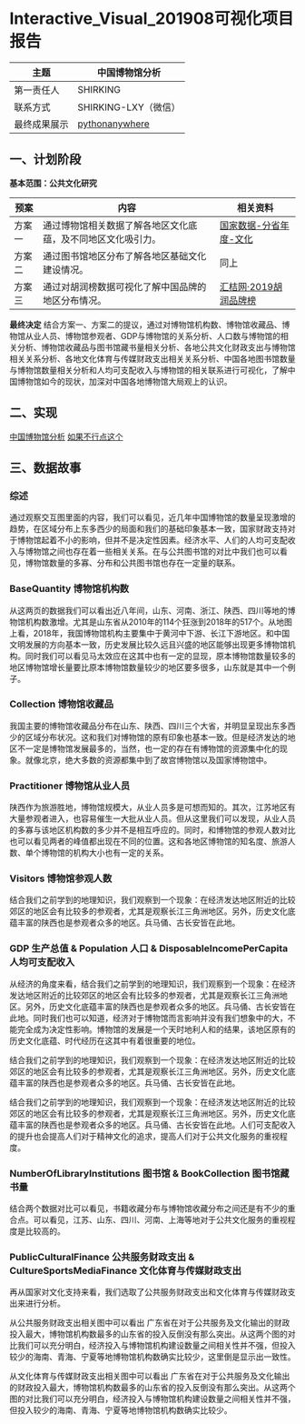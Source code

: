 # Interactive_Visual_201908可视化项目报告

|主题|中国博物馆分析|
|---|---|
|第一责任人|SHIRKING|
|联系方式|SHIRKING-LXY（微信）|
|最终成果展示|[pythonanywhere](http://shirkingliang.pythonanywhere.com/)|

## 一、计划阶段

**基本范围：公共文化研究**

|预案|内容|相关资料|
|---|---|---|
|方案一|通过博物馆相关数据了解各地区文化底蕴，及不同地区文化吸引力。|[国家数据-分省年度-文化](http://data.stats.gov.cn/easyquery.htm?cn=E0103)|
|方案二|通过图书馆地区分布了解各地区基础文化建设情况。|同上|
|方案三|通过对胡润榜数据可视化了解中国品牌的地区分布情况。|[汇桔网·2019胡润品牌榜](http://www.hurun.net/CN/Article/Details?num=6F31B786AD94)


**最终决定**
结合方案一、方案二的提议，通过对博物馆机构数、博物馆收藏品、博物馆从业人员、博物馆参观者、GDP与博物馆的关系分析、人口数与博物馆的相关分析、博物馆收藏品与图书馆藏书量相关分析、各地公共文化财政支出与博物馆相关关系分析、各地文化体育与传媒财政支出相关关系分析、中国各地图书馆数量与博物馆数量相关分析和人均可支配收入与博物馆的相关联系进行可视化，了解中国博物馆如今的现状，加深对中国各地博物馆大局观上的认识。


## 二、实现

[中国博物馆分析](http://shirkingliang.pythonanywhere.com/)
[如果不行点这个](http://hanxingting.pythonanywhere.com)

## 三、数据故事

### 综述

通过观察交互图里面的内容，我们可以看见，近几年中国博物馆的数量呈现激增的趋势，在区域分布上东多西少的局面和我们的基础印象基本一致，国家财政支持对于博物馆起着不小的影响，但并不是决定性因素。经济水平、人们的人均可支配收入与博物馆之间也存在着一些相关关系。在与公共图书馆的对比中我们也可以看见，博物馆数量的多寡、分布和公共图书馆也存在一定量的联系。


### BaseQuantity 博物馆机构数

从这两页的数据我们可以看出近八年间，山东、河南、浙江、陕西、四川等地的博物馆机构数激增。尤其是山东省从2010年的114个狂涨到2018年的517个。从地图上看，2018年，我国博物馆机构主要集中于黄河中下游、长江下游地区。和中国文明发展的方向基本一致，历史发展比较久远且兴盛的地区能够出现更多博物馆机构。同时我们可以看见马太效应在这其中也有一定的显现，原本博物馆数量较多的地区博物馆增长量要比原本博物馆数量较少的地区要多很多，山东就是其中一个例子。


### Collection 博物馆收藏品

我国主要的博物馆收藏品分布在山东、陕西、四川三个大省，并明显呈现出东多西少的区域分布状况。这和我们对博物馆的原有印象也基本一致。但是经济发达的地区不一定是博物馆发展最多的，当然，也一定的存在有博物馆的资源集中化的现象。就像北京，绝大多数的资源都集中到了故宫博物馆以及国家博物馆中。


### Practitioner 博物馆从业人员

陕西作为旅游胜地，博物馆规模大，从业人员多是可想而知的。其次，江苏地区有大量参观者进入，也容易催生一大批从业人员。但从这里我们可以发现，从业人员的多寡与该地区机构数的多少并不是相互呼应的。同时，和博物馆的参观人数对比也可以看见两者的峰值都出现在不同的位置。这和各地区博物馆的知名度、旅游人数、单个博物馆的机构大小也有一定的关系。



### Visitors 博物馆参观人数

结合我们之前学到的地理知识，我们观察到一个现象：在经济发达地区附近的比较郊区的地区会有比较多的参观者，尤其是观察长江三角洲地区。另外，历史文化底蕴丰富的陕西也是参观者众多的地区。兵马俑、古长安皆在此地。


### GDP 生产总值 & Population 人口 & DisposableIncomePerCapita 人均可支配收入

从经济的角度来看，结合我们之前学到的地理知识，我们观察到一个现象：在经济发达地区附近的比较郊区的地区会有比较多的参观者，尤其是观察长江三角洲地区。另外，历史文化底蕴丰富的陕西也是参观者众多的地区。兵马俑、古长安皆在此地。同时我们也可以知道，经济对于博物馆而言影响并没有我们想象中的大，不能完全成为决定性影响。博物馆的发展是一个天时地利人和的结果，该地区原有的历史文化底蕴、时代经历在这其中有着很重要的地位。

结合我们之前学到的地理知识，我们观察到一个现象：在经济发达地区附近的比较郊区的地区会有比较多的参观者，尤其是观察长江三角洲地区。另外，历史文化底蕴丰富的陕西也是参观者众多的地区。兵马俑、古长安皆在此地。

结合我们之前学到的地理知识，我们观察到一个现象：在经济发达地区附近的比较郊区的地区会有比较多的参观者，尤其是观察长江三角洲地区。另外，历史文化底蕴丰富的陕西也是参观者众多的地区。兵马俑、古长安皆在此地。人们可支配收入的提升也会提高人们对于精神文化的追求，提高人们对于公共文化服务的重视程度。

### NumberOfLibraryInstitutions 图书馆 & BookCollection 图书馆藏书量

结合两个数据对比可以看见，书籍收藏分布与博物馆收藏分布之间还是有不少的重合点。可以看见，江苏、山东、四川、河南、上海等地对于公共文化服务的重视程度是比较高的。


### PublicCulturalFinance 公共服务财政支出 & CultureSportsMediaFinance 文化体育与传媒财政支出

再从国家对文化支持来看，我们选取了公共服务财政支出和文化体育与传媒财政支出来进行分析。

从公共服务财政支出相关图中可以看出 广东省在对于公共服务及文化输出的财政投入最大，博物馆机构数最多的山东省的投入反倒没有那么突出。从这两个图的对比我们可以充分明白，经济投入与博物馆机构建设数量之间相关性并不强，但投入较少的海南、青海、宁夏等地博物馆机构数确实比较少，这里倒是显示出一致性。
                                    
从文化体育与传媒财政支出相关图中可以看出 广东省在对于公共服务及文化输出的财政投入最大，博物馆机构数最多的山东省的投入反倒没有那么突出。从这两个图的对比我们可以充分明白，经济投入与博物馆机构建设数量之间相关性并不强，但投入较少的海南、青海、宁夏等地博物馆机构数确实比较少。

